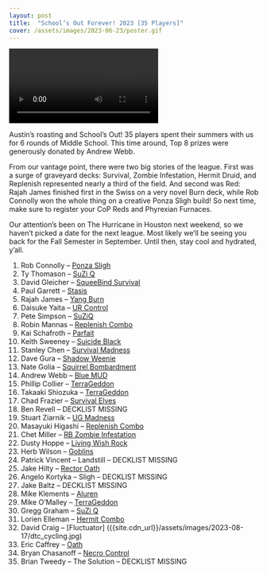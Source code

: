```yaml
---
layout: post
title:  "School’s Out Forever! 2023 [35 Players]"
cover: /assets/images/2023-06-23/poster.gif
---
```


![]({{site.cdn_url}}/assets/images/2023-08-17/school_2023.mov)

Austin’s roasting and School’s Out! 35 players spent their summers with us
for 6 rounds of Middle School. This time around, Top 8 prizes were generously
donated by Andrew Webb.

From our vantage point, there were two big stories of the league. First was a
surge of graveyard decks: Survival, Zombie Infestation, Hermit Druid, and
Replenish represented nearly a third of the field. And second was Red: Rajah
James finished first in the Swiss on a very novel Burn deck, while Rob Connolly
won the whole thing on a creative Ponza Sligh build! So next time, make sure to
register your CoP Reds and Phyrexian Furnaces.

Our attention’s been on The Hurricane in Houston next weekend, so we
haven’t picked a date for the next league. Most likely we’ll be seeing you
back for the Fall Semester in September. Until then, stay cool and hydrated,
y’all.


1.	Rob Connolly – [Ponza Sligh]({{site.cdn_url}}/assets/images/2023-08-17/rob_sligh.jpg)
2.	Ty Thomason – [SuZi Q]({{site.cdn_url}}/assets/images/2023-08-17/ty_suziq.jpg)
3.	David Gleicher – [SqueeBind
Survival]({{site.cdn_url}}/assets/images/2023-08-17/dg_squeebind.jpg)
4.	Paul Garrett – [Stasis]({{site.cdn_url}}/assets/images/2023-08-17/paul_stasis.jpg)
5.	Rajah James – [Yang Burn]({{site.cdn_url}}/assets/images/2023-08-17/rajah_burn.jpg)
6.	Daisuke Yaita – [UR Control]({{site.cdn_url}}/assets/images/2023-08-17/daisuke_ur.jpg)
7.	Pete Simpson – [SuZiQ]({{site.cdn_url}}/assets/images/2023-08-17/pete_suziq.jpg)
8.	Robin Mannas – [Replenish
Combo]({{site.cdn_url}}/assets/images/2023-08-17/robin_replenish.jpg)
9.	Kai Schafroth – [Parfait]({{site.cdn_url}}/assets/images/2023-08-17/kai_parfait.jpg)
10.	Keith Sweeney – [Suicide
Black]({{site.cdn_url}}/assets/images/2023-08-17/keith_suicide.jpg)
11.	Stanley Chen – [Survival
Madness]({{site.cdn_url}}/assets/images/2023-08-17/stanley_madness.jpg)
12.	Dave Gura – [Shadow Weenie]({{site.cdn_url}}/assets/images/2023-08-17/dave_shadow.jpg)
13.	Nate Golia – [Squirrel
Bombardment]({{site.cdn_url}}/assets/images/2023-08-17/nate_squirrel.jpg)
14.	Andrew Webb – [Blue MUD]({{site.cdn_url}}/assets/images/2023-08-17/webb_mud.jpg)
15.	Phillip Collier –
[TerraGeddon]({{site.cdn_url}}/assets/images/2023-08-17/collier_terrageddon.jpg)
16.	Takaaki Shiozuka –
[TerraGeddon]({{site.cdn_url}}/assets/images/2023-08-17/tak_terrageddon.jpg)
17.	Chad Frazier – [Survival
Elves]({{site.cdn_url}}/assets/images/2023-08-17/chad_elves.jpg)
18.	Ben Revell – DECKLIST MISSING
19.	Stuart Ziarnik – [UG
Madness]({{site.cdn_url}}/assets/images/2023-08-17/stu_madness.jpg)
20.	Masayuki Higashi – [Replenish Combo]({{site.cdn_url}}/assets/images/2023-08-17/masa_replenish.jpg)
21.	Chet Miller – [RB Zombie Infestation]({{site.cdn_url}}/assets/images/2023-08-17/chet_zombies.jpg)
22.	Dusty Hoppe – [Living Wish
Rock]({{site.cdn_url}}/assets/images/2023-08-17/dusty_rock.jpg)
23.	Herb Wilson – [Goblins]({{site.cdn_url}}/assets/images/2023-08-17/herb_goblins.jpg)
24.	Patrick Vincent – Landstill – DECKLIST MISSING
25.	Jake Hilty – [Rector Oath]({{site.cdn_url}}/assets/images/2023-08-17/jake_oath.jpg)
26.	Angelo Kortyka – Sligh – DECKLIST MISSING
27.	Jake Baltz – DECKLIST MISSING
28.	Mike Klements – [Aluren]({{site.cdn_url}}/assets/images/2023-08-17/mike_aluren.jpg)
29.	Mike O’Malley –
[TerraGeddon]({{site.cdn_url}}/assets/images/2023-08-17/mike_geddon.jpg)
30.	Gregg Graham – [SuZi Q]({{site.cdn_url}}/assets/images/2023-08-17/gregg_suziq.jpg)
31.	Lorien Elleman – [Hermit
Combo]({{site.cdn_url}}/assets/images/2023-08-17/lorien_hermit.jpg)
32.	David Craig – [Fluctuator] ({{site.cdn_url}}/assets/images/2023-08-17/dtc_cycling.jpg)
33.	Eric Caffrey – [Oath]({{site.cdn_url}}/assets/images/2023-08-17/eric_oath.jpg)
34.	Bryan Chasanoff – [Necro
Control]({{site.cdn_url}}/assets/images/2023-08-17/inverted_black.jpg)
35.	Brian Tweedy – The Solution – DECKLIST MISSING

